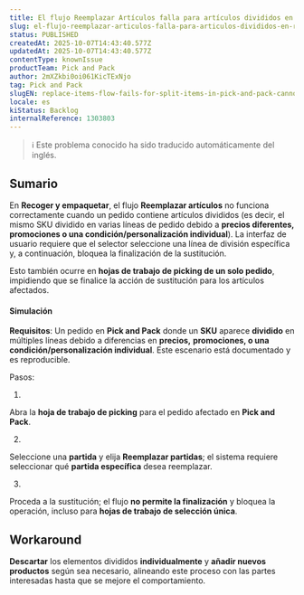 ```yaml
---
title: El flujo Reemplazar Artículos falla para artículos divididos en Recoger y Embalar (no se puede completar el reemplazo).
slug: el-flujo-reemplazar-articulos-falla-para-articulos-divididos-en-recoger-y-embalar-no-se-puede-completar-el-reemplazo
status: PUBLISHED
createdAt: 2025-10-07T14:43:40.577Z
updatedAt: 2025-10-07T14:43:40.577Z
contentType: knownIssue
productTeam: Pick and Pack
author: 2mXZkbi0oi061KicTExNjo
tag: Pick and Pack
slugEN: replace-items-flow-fails-for-split-items-in-pick-and-pack-cannot-complete-replacement
locale: es
kiStatus: Backlog
internalReference: 1303803
---
```


>ℹ️ Este problema conocido ha sido traducido automáticamente del inglés.

## Sumario


En **Recoger y empaquetar**, el flujo **Reemplazar artículos** no funciona correctamente cuando un pedido contiene artículos divididos (es decir, el mismo SKU dividido en varias líneas de pedido debido a **precios diferentes,** **promociones o una condición/personalización individual**). La interfaz de usuario requiere que el selector seleccione una línea de división específica y, a continuación, bloquea la finalización de la sustitución.

Esto también ocurre en **hojas de trabajo de picking de un solo pedido**, impidiendo que se finalice la acción de sustitución para los artículos afectados.


#### Simulación


**Requisitos**: Un pedido en **Pick and Pack** donde un **SKU** aparece **dividido** en múltiples líneas debido a diferencias en **precios,** **promociones, o una condición/personalización individual**. Este escenario está documentado y es reproducible.

Pasos:

1.

Abra la **hoja de trabajo de picking** para el pedido afectado en **Pick and Pack**.



2.

Seleccione una **partida** y elija **Reemplazar partidas**; el sistema requiere seleccionar qué **partida específica** desea reemplazar.



3.

Proceda a la sustitución; el flujo **no permite la finalización** y bloquea la operación, incluso para **hojas de trabajo de selección única**.




## Workaround


**Descartar** los elementos divididos **individualmente** y **añadir nuevos productos** según sea necesario, alineando este proceso con las partes interesadas hasta que se mejore el comportamiento.



